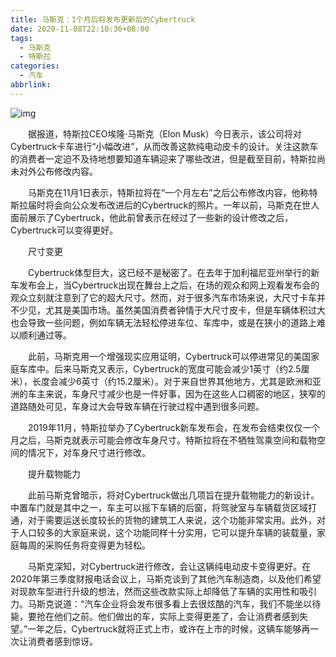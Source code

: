 ```yaml
---
title: 马斯克：1个月后将发布更新后的Cybertruck
date: 2020-11-08T22:10:36+08:00
tags:
  - 马斯克
  - 特斯拉
categories:
  - 汽车
abbrlink:
---
```


![img](https://cdn.jsdelivr.net/gh/yakeing/Documentation@main/Hexo/images/2fc5-kcieyvz7991742.jpg)

　　据报道，特斯拉CEO埃隆·马斯克（Elon Musk）今日表示，该公司将对Cybertruck卡车进行“小幅改进”，从而改善这款纯电动皮卡的设计。关注这款车的消费者一定迫不及待地想要知道车辆迎来了哪些改进，但是截至目前，特斯拉尚未对外公布修改内容。

　　马斯克在11月1日表示，特斯拉将在“一个月左右”之后公布修改内容，他称特斯拉届时将会向公众发布改进后的Cybertruck的照片。一年以前，马斯克在世人面前展示了Cybertruck，他此前曾表示在经过了一些新的设计修改之后，Cybertruck可以变得更好。

　　尺寸变更

　　Cybertruck体型巨大，这已经不是秘密了。在去年于加利福尼亚州举行的新车发布会上，当Cybertruck出现在舞台上之后，在场的观众和网上观看发布会的观众立刻就注意到了它的超大尺寸。然而，对于很多汽车市场来说，大尺寸卡车并不少见，尤其是美国市场。虽然美国消费者钟情于大尺寸皮卡，但是车辆体积过大也会导致一些问题，例如车辆无法轻松停进车位、车库中，或是在狭小的道路上难以顺利通过等。

　　此前，马斯克用一个增强现实应用证明，Cybertruck可以停进常见的美国家庭车库中。后来马斯克又表示，Cybertruck的宽度可能会减少1英寸（约2.5厘米），长度会减少6英寸（约15.2厘米）。对于来自世界其他地方，尤其是欧洲和亚洲的车主来说，车身尺寸减少也是一件好事，因为在这些人口稠密的地区，狭窄的道路随处可见，车身过大会导致车辆在行驶过程中遇到很多问题。

　　2019年11月，特斯拉举办了Cybertruck新车发布会，在发布会结束仅仅一个月之后，马斯克就表示可能会修改车身尺寸。特斯拉将在不牺牲驾乘空间和载物空间的情况下，对车身尺寸进行修改。

　　提升载物能力

　　此前马斯克曾暗示，将对Cybertruck做出几项旨在提升载物能力的新设计。中置车门就是其中之一，车主可以摇下车辆的后窗，将驾驶室与车辆载货区域打通，对于需要运送长度较长的货物的建筑工人来说，这个功能非常实用。此外，对于人口较多的大家庭来说，这个功能同样十分实用，它可以提升车辆的装载量，家庭每周的采购任务将变得更为轻松。

　　马斯克深知，对Cybertruck进行修改，会让这辆纯电动皮卡变得更好。在2020年第三季度财报电话会议上，马斯克谈到了其他汽车制造商，以及他们希望对现款车型进行升级的想法，然而这些改款实际上却降低了车辆的实用性和吸引力。马斯克说道：“汽车企业将会发布很多看上去很炫酷的汽车，我们不能坐以待毙，要抢在他们之前。他们做出的车，实际上变得更差了，会让消费者感到失望。”一年之后，Cybertruck就将正式上市，或许在上市的时候，这辆车能够再一次让消费者感到惊讶。